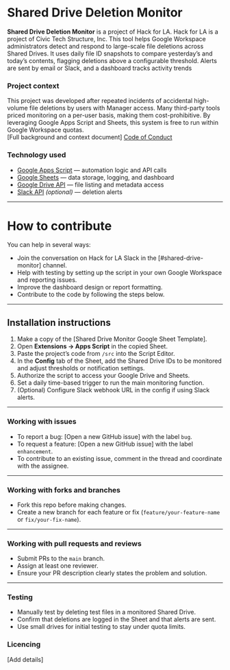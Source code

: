 # Shared Drive Deletion Monitor

**Shared Drive Deletion Monitor** is a project of Hack for LA. Hack for LA is a project of Civic Tech Structure, Inc. This tool helps Google Workspace administrators detect and respond to large-scale file deletions across Shared Drives. It uses daily file ID snapshots to compare yesterday’s and today’s contents, flagging deletions above a configurable threshold. Alerts are sent by email or Slack, and a dashboard tracks activity trends

### Project context
This project was developed after repeated incidents of accidental high-volume file deletions by users with Manager access. Many third-party tools priced monitoring on a per-user basis, making them cost-prohibitive. By leveraging Google Apps Script and Sheets, this system is free to run within Google Workspace quotas.  
[Full background and context document] 
[Code of Conduct](https://www.hackforla.org/code-of-conduct/)

### Technology used
- [Google Apps Script](https://developers.google.com/apps-script) — automation logic and API calls  
- [Google Sheets](https://support.google.com/docs) — data storage, logging, and dashboard  
- [Google Drive API](https://developers.google.com/drive) — file listing and metadata access  
- [Slack API](https://api.slack.com/messaging) *(optional)* — deletion alerts  

---

# How to contribute
You can help in several ways:  
- Join the conversation on Hack for LA Slack in the [#shared-drive-monitor] channel.  
- Help with testing by setting up the script in your own Google Workspace and reporting issues.  
- Improve the dashboard design or report formatting.  
- Contribute to the code by following the steps below.  

---

## Installation instructions
1. Make a copy of the [Shared Drive Monitor Google Sheet Template].  
2. Open **Extensions → Apps Script** in the copied Sheet.  
3. Paste the project’s code from `/src` into the Script Editor.  
4. In the **Config** tab of the Sheet, add the Shared Drive IDs to be monitored and adjust thresholds or notification settings.  
5. Authorize the script to access your Google Drive and Sheets.  
6. Set a daily time-based trigger to run the main monitoring function.  
7. (Optional) Configure Slack webhook URL in the config if using Slack alerts.  

---

### Working with issues
- To report a bug: [Open a new GitHub issue] with the label `bug`.  
- To request a feature: [Open a new GitHub issue] with the label `enhancement`.  
- To contribute to an existing issue, comment in the thread and coordinate with the assignee.

---

### Working with forks and branches
- Fork this repo before making changes.  
- Create a new branch for each feature or fix (`feature/your-feature-name` or `fix/your-fix-name`).  

---

### Working with pull requests and reviews
- Submit PRs to the `main` branch.  
- Assign at least one reviewer.  
- Ensure your PR description clearly states the problem and solution.  

---

### Testing
- Manually test by deleting test files in a monitored Shared Drive.  
- Confirm that deletions are logged in the Sheet and that alerts are sent.  
- Use small drives for initial testing to stay under quota limits.

### Licencing
[Add details]
